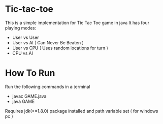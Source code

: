 # Tic-tac-toe

This is a simple implementation for Tic Tac Toe game in java
It has four playing modes:

- User vs User
- User vs AI ( Can Never Be Beaten )
- User vs CPU ( Uses random locations for turn )
- CPU vs AI

# How To Run

Run the following commands in a terminal

- javac GAME.java
- java GAME

Requires jdk(>=1.8.0) package installed
and path variable set ( for windows pc )
